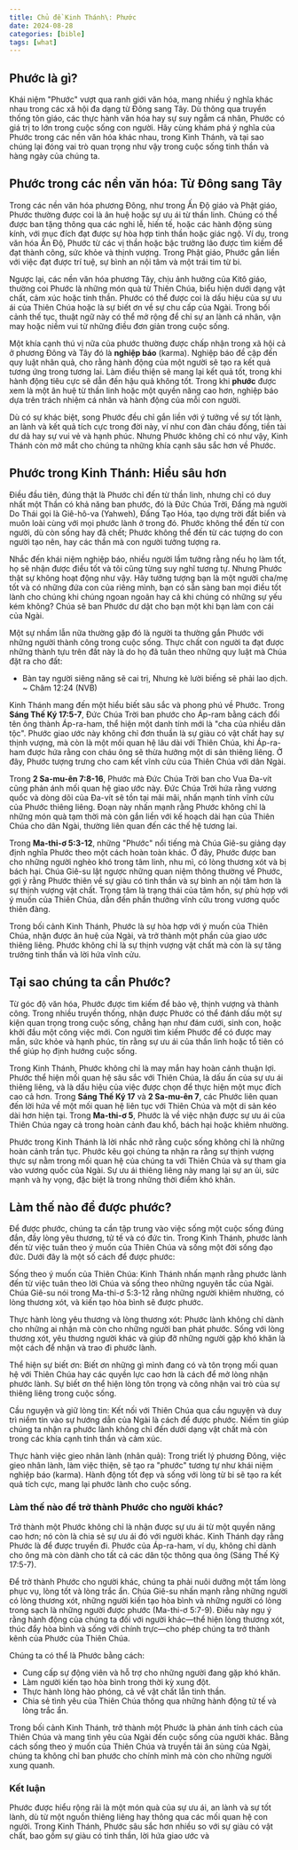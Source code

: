 ```yaml
---
title: Chủ đề Kinh Thánh\: Phước
date: 2024-08-28
categories: [bible]
tags: [what]
---
```


## Phước là gì?

Khái niệm "Phước" vượt qua ranh giới văn hóa, mang nhiều ý nghĩa khác nhau trong các xã hội đa dạng từ Đông sang Tây. Dù thông qua truyền thống tôn giáo, các thực hành văn hóa hay sự suy ngẫm cá nhân, Phước có giá trị to lớn trong cuộc sống con người. Hãy cùng khám phá ý nghĩa của Phước trong các nền văn hóa khác nhau, trong Kinh Thánh, và tại sao chúng lại đóng vai trò quan trọng như vậy trong cuộc sống tinh thần và hàng ngày của chúng ta.

## Phước trong các nền văn hóa: Từ Đông sang Tây

Trong các nền văn hóa phương Đông, như trong Ấn Độ giáo và Phật giáo, Phước thường được coi là ân huệ hoặc sự ưu ái từ thần linh. Chúng có thể được ban tặng thông qua các nghi lễ, hiến tế, hoặc các hành động sùng kính, với mục đích đạt được sự hòa hợp tinh thần hoặc giác ngộ. Ví dụ, trong văn hóa Ấn Độ, Phước từ các vị thần hoặc bậc trưởng lão được tìm kiếm để đạt thành công, sức khỏe và thịnh vượng. Trong Phật giáo, Phước gắn liền với việc đạt được trí tuệ, sự bình an nội tâm và một trái tim từ bi.

Ngược lại, các nền văn hóa phương Tây, chịu ảnh hưởng của Kitô giáo, thường coi Phước là những món quà từ Thiên Chúa, biểu hiện dưới dạng vật chất, cảm xúc hoặc tinh thần. Phước có thể được coi là dấu hiệu của sự ưu ái của Thiên Chúa hoặc là sự biết ơn về sự chu cấp của Ngài. Trong bối cảnh thế tục, thuật ngữ này có thể mở rộng để chỉ sự an lành cá nhân, vận may hoặc niềm vui từ những điều đơn giản trong cuộc sống.

Một khía cạnh thú vị nữa của phước thường được chấp nhận trong xã hội cả ở phương Đông và Tây đó là **nghiệp báo** (karma). Nghiệp báo đề cập đến quy luật nhân quả, cho rằng hành động của một người sẽ tạo ra kết quả tương ứng trong tương lai. Làm điều thiện sẽ mang lại kết quả tốt, trong khi hành động tiêu cực sẽ dẫn đến hậu quả không tốt. Trong khi **phước** được xem là một ân huệ từ thần linh hoặc một quyền năng cao hơn, nghiệp báo dựa trên trách nhiệm cá nhân và hành động của mỗi con người.

Dù có sự khác biệt, song Phước đều chỉ gắn liền với ý tưởng về sự tốt lành, an lành và kết quả tích cực trong đời này, ví như con đàn cháu đống, tiền tài dư dả hay sự vui vẻ và hạnh phúc. Nhưng Phước không chỉ có như vậy, Kinh Thánh còn mở mắt cho chúng ta những khía cạnh sâu sắc hơn về Phước.

## Phước trong Kinh Thánh: Hiểu sâu hơn

Điều đầu tiên, đúng thật là Phước chỉ đến từ thần linh, nhưng chỉ có duy nhất một Thần có khả năng ban phước, đó là Đức Chúa Trời, Đấng mà người Do Thái gọi là Giê-hô-va (Yahweh), Đấng Tạo Hóa, tạo dựng trời đất biển và muôn loài cùng với mọi phước lành ở trong đó. Phước không thể đến từ con người, dù còn sống hay đã chết; Phước không thể đến từ các tượng do con người tạo nên, hay các thần mà con người tưởng tượng ra.

Nhắc đến khái niệm nghiệp báo, nhiều người lầm tưởng rằng nếu họ làm tốt, họ sẽ nhận được điều tốt và tôi cũng từng suy nghĩ tương tự. Nhưng Phước thật sự không hoạt động như vậy. Hãy tưởng tượng bạn là một người cha/mẹ tốt và có những đứa con của riêng mình, bạn có sẵn sàng ban mọi điều tốt lành cho chúng khi chúng ngoan ngoãn hay cả khi chúng có những sự yếu kém không? Chúa sẽ ban Phước dư dật cho bạn một khi bạn làm con cái của Ngài. 

Một sự nhầm lẫn nữa thường gặp đó là người ta thường gắn Phước với những người thành công trong cuộc sống. Thực chất con người ta đạt được những thành tựu trên đất này là do họ đã tuân theo những quy luật mà Chúa đặt ra cho đất:
- Bàn tay người siêng năng sẽ cai trị, Nhưng kẻ lười biếng sẽ phải lao dịch. ~ Châm 12:24 (NVB)

Kinh Thánh mang đến một hiểu biết sâu sắc và phong phú về Phước. Trong **Sáng Thế Ký 17:5-7**, Đức Chúa Trời ban phước cho Áp-ram bằng cách đổi tên ông thành Áp-ra-ham, thể hiện một danh tính mới là "cha của nhiều dân tộc". Phước giao ước này không chỉ đơn thuần là sự giàu có vật chất hay sự thịnh vượng, mà còn là một mối quan hệ lâu dài với Thiên Chúa, khi Áp-ra-ham được hứa rằng con cháu ông sẽ thừa hưởng một di sản thiêng liêng. Ở đây, Phước tượng trưng cho cam kết vĩnh cửu của Thiên Chúa với dân Ngài.

Trong **2 Sa-mu-ên 7:8-16**, Phước mà Đức Chúa Trời ban cho Vua Đa-vít cũng phản ánh mối quan hệ giao ước này. Đức Chúa Trời hứa rằng vương quốc và dòng dõi của Đa-vít sẽ tồn tại mãi mãi, nhấn mạnh tính vĩnh cửu của Phước thiêng liêng. Đoạn này nhấn mạnh rằng Phước không chỉ là những món quà tạm thời mà còn gắn liền với kế hoạch dài hạn của Thiên Chúa cho dân Ngài, thường liên quan đến các thế hệ tương lai.

Trong **Ma-thi-ơ 5:3-12**, những "Phước" nổi tiếng mà Chúa Giê-su giảng dạy định nghĩa Phước theo một cách hoàn toàn khác. Ở đây, Phước được ban cho những người nghèo khó trong tâm linh, nhu mì, có lòng thương xót và bị bách hại. Chúa Giê-su lật ngược những quan niệm thông thường về Phước, gợi ý rằng Phước thiên về sự giàu có tinh thần và sự bình an nội tâm hơn là sự thịnh vượng vật chất. Trọng tâm là trạng thái của tâm hồn, sự phù hợp với ý muốn của Thiên Chúa, dẫn đến phần thưởng vĩnh cửu trong vương quốc thiên đàng.

Trong bối cảnh Kinh Thánh, Phước là sự hòa hợp với ý muốn của Thiên Chúa, nhận được ân huệ của Ngài, và trở thành một phần của giao ước thiêng liêng. Phước không chỉ là sự thịnh vượng vật chất mà còn là sự tăng trưởng tinh thần và lời hứa vĩnh cửu.

## Tại sao chúng ta cần Phước?

Từ góc độ văn hóa, Phước được tìm kiếm để bảo vệ, thịnh vượng và thành công. Trong nhiều truyền thống, nhận được Phước có thể đánh dấu một sự kiện quan trọng trong cuộc sống, chẳng hạn như đám cưới, sinh con, hoặc khởi đầu một công việc mới. Con người tìm kiếm Phước để có được may mắn, sức khỏe và hạnh phúc, tin rằng sự ưu ái của thần linh hoặc tổ tiên có thể giúp họ định hướng cuộc sống.

Trong Kinh Thánh, Phước không chỉ là may mắn hay hoàn cảnh thuận lợi. Phước thể hiện mối quan hệ sâu sắc với Thiên Chúa, là dấu ấn của sự ưu ái thiêng liêng, và là dấu hiệu của việc được chọn để thực hiện một mục đích cao cả hơn. Trong **Sáng Thế Ký 17** và **2 Sa-mu-ên 7**, các Phước liên quan đến lời hứa về một mối quan hệ liên tục với Thiên Chúa và một di sản kéo dài hơn hiện tại. Trong **Ma-thi-ơ 5**, Phước là về việc nhận được sự ưu ái của Thiên Chúa ngay cả trong hoàn cảnh đau khổ, bách hại hoặc khiêm nhường.

Phước trong Kinh Thánh là lời nhắc nhở rằng cuộc sống không chỉ là những hoàn cảnh trần tục. Phước kêu gọi chúng ta nhận ra rằng sự thịnh vượng thực sự nằm trong mối quan hệ của chúng ta với Thiên Chúa và sự tham gia vào vương quốc của Ngài. Sự ưu ái thiêng liêng này mang lại sự an ủi, sức mạnh và hy vọng, đặc biệt là trong những thời điểm khó khăn.

## Làm thế nào để được phước?
Để được phước, chúng ta cần tập trung vào việc sống một cuộc sống đúng đắn, đầy lòng yêu thương, tử tế và có đức tin. Trong Kinh Thánh, phước lành đến từ việc tuân theo ý muốn của Thiên Chúa và sống một đời sống đạo đức. Dưới đây là một số cách để được phước:

Sống theo ý muốn của Thiên Chúa: Kinh Thánh nhấn mạnh rằng phước lành đến từ việc tuân theo lời Chúa và sống theo những nguyên tắc của Ngài. Chúa Giê-su nói trong Ma-thi-ơ 5:3-12 rằng những người khiêm nhường, có lòng thương xót, và kiến tạo hòa bình sẽ được phước.

Thực hành lòng yêu thương và lòng thương xót: Phước lành không chỉ dành cho những ai nhận mà còn cho những người ban phát phước. Sống với lòng thương xót, yêu thương người khác và giúp đỡ những người gặp khó khăn là một cách để nhận và trao đi phước lành.

Thể hiện sự biết ơn: Biết ơn những gì mình đang có và tôn trọng mối quan hệ với Thiên Chúa hay các quyền lực cao hơn là cách để mở lòng nhận phước lành. Sự biết ơn thể hiện lòng tôn trọng và công nhận vai trò của sự thiêng liêng trong cuộc sống.

Cầu nguyện và giữ lòng tin: Kết nối với Thiên Chúa qua cầu nguyện và duy trì niềm tin vào sự hướng dẫn của Ngài là cách để được phước. Niềm tin giúp chúng ta nhận ra phước lành không chỉ đến dưới dạng vật chất mà còn trong các khía cạnh tinh thần và cảm xúc.

Thực hành việc gieo nhân lành (nhân quả): Trong triết lý phương Đông, việc gieo nhân lành, làm việc thiện, sẽ tạo ra "phước" tương tự như khái niệm nghiệp báo (karma). Hành động tốt đẹp và sống với lòng từ bi sẽ tạo ra kết quả tích cực, mang lại phước lành cho cuộc sống.

### Làm thế nào để trở thành Phước cho người khác?

Trở thành một Phước không chỉ là nhận được sự ưu ái từ một quyền năng cao hơn; nó còn là chia sẻ sự ưu ái đó với người khác. Kinh Thánh dạy rằng Phước là để được truyền đi. Phước của Áp-ra-ham, ví dụ, không chỉ dành cho ông mà còn dành cho tất cả các dân tộc thông qua ông (Sáng Thế Ký 17:5-7).

Để trở thành Phước cho người khác, chúng ta phải nuôi dưỡng một tấm lòng phục vụ, lòng tốt và lòng trắc ẩn. Chúa Giê-su nhấn mạnh rằng những người có lòng thương xót, những người kiến tạo hòa bình và những người có lòng trong sạch là những người được phước (Ma-thi-ơ 5:7-9). Điều này ngụ ý rằng hành động của chúng ta đối với người khác—thể hiện lòng thương xót, thúc đẩy hòa bình và sống với chính trực—cho phép chúng ta trở thành kênh của Phước của Thiên Chúa.

Chúng ta có thể là Phước bằng cách:
- Cung cấp sự động viên và hỗ trợ cho những người đang gặp khó khăn.
- Làm người kiến tạo hòa bình trong thời kỳ xung đột.
- Thực hành lòng hào phóng, cả về vật chất lẫn tinh thần.
- Chia sẻ tình yêu của Thiên Chúa thông qua những hành động tử tế và lòng trắc ẩn.

Trong bối cảnh Kinh Thánh, trở thành một Phước là phản ánh tính cách của Thiên Chúa và mang tình yêu của Ngài đến cuộc sống của người khác. Bằng cách sống theo ý muốn của Thiên Chúa và truyền tải ân sủng của Ngài, chúng ta không chỉ ban phước cho chính mình mà còn cho những người xung quanh.

### Kết luận

Phước được hiểu rộng rãi là một món quà của sự ưu ái, an lành và sự tốt lành, dù từ một nguồn thiêng liêng hay thông qua các mối quan hệ con người. Trong Kinh Thánh, Phước sâu sắc hơn nhiều so với sự giàu có vật chất, bao gồm sự giàu có tinh thần, lời hứa giao ước và